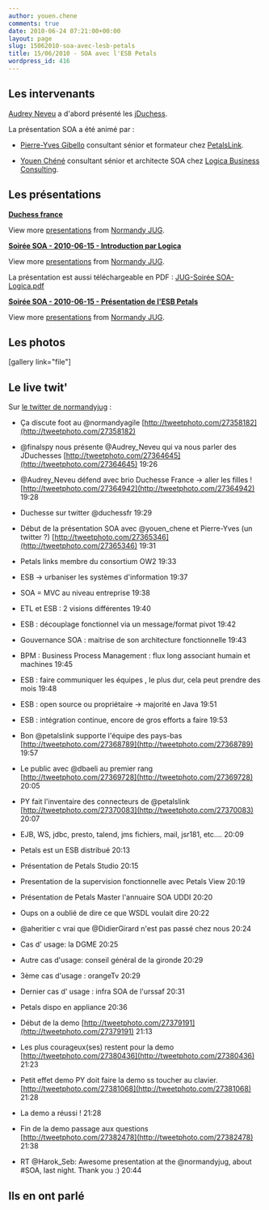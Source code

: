 ```yaml
---
author: youen.chene
comments: true
date: 2010-06-24 07:21:00+00:00
layout: page
slug: 15062010-soa-avec-lesb-petals
title: 15/06/2010 - SOA avec l'ESB Petals
wordpress_id: 416
---
```


## Les intervenants


[Audrey Neveu](http://twitter.com/Audrey_Neveu) a d'abord présenté les [jDuchess](http://twitter.com/duchessfr).

La présentation SOA a été animé par :



	
  * [Pierre-Yves Gibello](http://www.gibello.com/) consultant  sénior et formateur chez [PetalsLink](http://www.petalslink.com/).

	
  * [Youen Chéné](http://www.youenchene.fr/) consultant sénior  et architecte SOA chez [Logica  Business Consulting](http://www.logica.fr/soa/).




## Les présentations




**[Duchess france](http://www.slideshare.net/normandyjug/duchess-france-4606858)**

View more [presentations](http://www.slideshare.net/) from [Normandy JUG](http://www.slideshare.net/normandyjug).






**[Soirée SOA - 2010-06-15 - Introduction par Logica](http://www.slideshare.net/normandyjug/soire-soa-20100615-introduction-par-logica)**


View more [presentations](http://www.slideshare.net/) from [Normandy JUG](http://www.slideshare.net/normandyjug).





La présentation est aussi téléchargeable en PDF : [JUG-Soirée SOA-Logica.pdf](http://www.normandyjug.org/wp-content/uploads/2010/06/JUG-Soirée-SOA-Logica.pdf)


**[Soirée SOA - 2010-06-15 - Présentation de l'ESB Petals](http://www.slideshare.net/normandyjug/soire-soa-20100615-prsentation-de-lesb-petals)**


View more [presentations](http://www.slideshare.net/) from [Normandy JUG](http://www.slideshare.net/normandyjug).







## Les photos


[gallery link="file"]


## Le live twit'


Sur [le twitter de  normandyjug](http://twitter.com/normandyjug) :



	
  * Ça discute foot au @normandyagile [http://tweetphoto.com/27358182](http://tweetphoto.com/27358182)

	
  * @finalspy nous présente @Audrey_Neveu qui va nous parler des JDuchesses [http://tweetphoto.com/27364645](http://tweetphoto.com/27364645) 19:26

	
  * @Audrey_Neveu défend avec brio Duchesse France -> aller les filles ! [http://tweetphoto.com/27364942](http://tweetphoto.com/27364942) 19:28

	
  * Duchesse sur twitter @duchessfr 19:29

	
  * Début de la présentation SOA avec @youen_chene et Pierre-Yves (un twitter ?) [http://tweetphoto.com/27365346](http://tweetphoto.com/27365346) 19:31

	
  * Petals links membre du consortium OW2 19:33

	
  * ESB -> urbaniser les systèmes d'information 19:37

	
  * SOA = MVC au niveau entreprise 19:38

	
  * ETL et ESB : 2 visions différentes 19:40

	
  * ESB : découplage fonctionnel via un message/format pivot 19:42

	
  * Gouvernance SOA : maitrise de son architecture fonctionnelle 19:43

	
  * BPM : Business Process Management : flux long associant humain et machines 19:45

	
  * ESB : faire communiquer les équipes , le plus dur, cela peut prendre des mois 19:48

	
  * ESB : open source ou propriétaire -> majorité en Java 19:51

	
  * ESB : intégration continue, encore de gros efforts a faire 19:53

	
  * Bon @petalslink supporte l'équipe des pays-bas [http://tweetphoto.com/27368789](http://tweetphoto.com/27368789) 19:57

	
  * Le public avec @dbaeli au premier rang [http://tweetphoto.com/27369728](http://tweetphoto.com/27369728) 20:05

	
  * PY fait l'inventaire des connecteurs de @petalslink [http://tweetphoto.com/27370083](http://tweetphoto.com/27370083) 20:07

	
  * EJB, WS, jdbc, presto, talend, jms fichiers, mail, jsr181, etc.... 20:09

	
  * Petals est un ESB distribué 20:13

	
  * Présentation de Petals Studio 20:15

	
  * Presentation de la supervision fonctionnelle avec Petals View 20:19

	
  * Présentation de Petals Master l'annuaire SOA UDDI 20:20

	
  * Oups on a oublié de dire ce que WSDL voulait dire 20:22

	
  * @aheritier c vrai que @DidierGirard n'est pas passé chez nous 20:24

	
  * Cas d' usage: la DGME 20:25

	
  * Autre cas d'usage: conseil général de la gironde 20:29

	
  * 3ème cas d'usage : orangeTv 20:29

	
  * Dernier cas d' usage : infra SOA de l'urssaf 20:31

	
  * Petals dispo en appliance 20:36

	
  * Début de la demo [http://tweetphoto.com/27379191](http://tweetphoto.com/27379191) 21:13

	
  * Les plus courageux(ses) restent pour la demo [http://tweetphoto.com/27380436](http://tweetphoto.com/27380436) 21:23

	
  * Petit effet demo PY doit faire la demo ss toucher au clavier. [http://tweetphoto.com/27381068](http://tweetphoto.com/27381068) 21:28

	
  * La demo a réussi ! 21:28

	
  * Fin de la demo passage aux questions [http://tweetphoto.com/27382478](http://tweetphoto.com/27382478) 21:38

	
  * RT @Harok_Seb: Awesome presentation at the @normandyjug, about #SOA, last night. Thank you :) 20:44




## Ils en ont parlé
